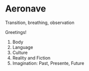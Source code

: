 # Aeronave
Transition, breathing, observation

Greetings!

1. Body 
2. Language
3. Culture
4. Reality and Fiction
5. Imagination: Past, Presente, Future
